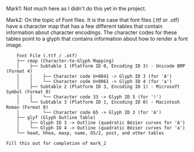 Mark1:
    Not much here as I didn't do this yet in the project. 



Mark2:
    On the topic of Font files. It is the case that font files (.ttf or .otf) have a character map that has a few different tables that contain information about character encodings. The character codes for these tables point to a glyph that contains information about how to render a font image. 

        Font File (.ttf / .otf)
        ├── cmap (Character-to-Glyph Mapping)
        │    ├── Subtable 1 (Platform ID 0, Encoding ID 3) - Unicode BMP (Format 4)
        │    │    ├── Character code U+0041 -> Glyph ID 3 (for 'A')
        │    │    └── Character code U+0061 -> Glyph ID 4 (for 'a')
        │    ├── Subtable 2 (Platform ID 3, Encoding ID 1) - Microsoft Symbol (Format 0)
        │    │    └── Character code 33 -> Glyph ID 5 (for '!')
        │    └── Subtable 3 (Platform ID 1, Encoding ID 0) - Macintosh Roman (Format 0)
        │         └── Character code 65 -> Glyph ID 3 (for 'A')
        ├── glyf (Glyph Outline Table)
        │    ├── Glyph ID 3 -> Outline (quadratic Bézier curves for 'A')
        │    └── Glyph ID 4 -> Outline (quadratic Bézier curves for 'a')
        └── head, hhea, maxp, name, OS/2, post, and other tables

    Fill this out for completion of mark_2
